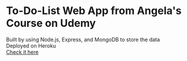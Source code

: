 # To-Do-List Web App from Angela's Course on Udemy  
Built by using Node.js, Express, and MongoDB to store the data  
Deployed on Heroku  
[Check it here](https://tranquil-sierra-57460.herokuapp.com/)
